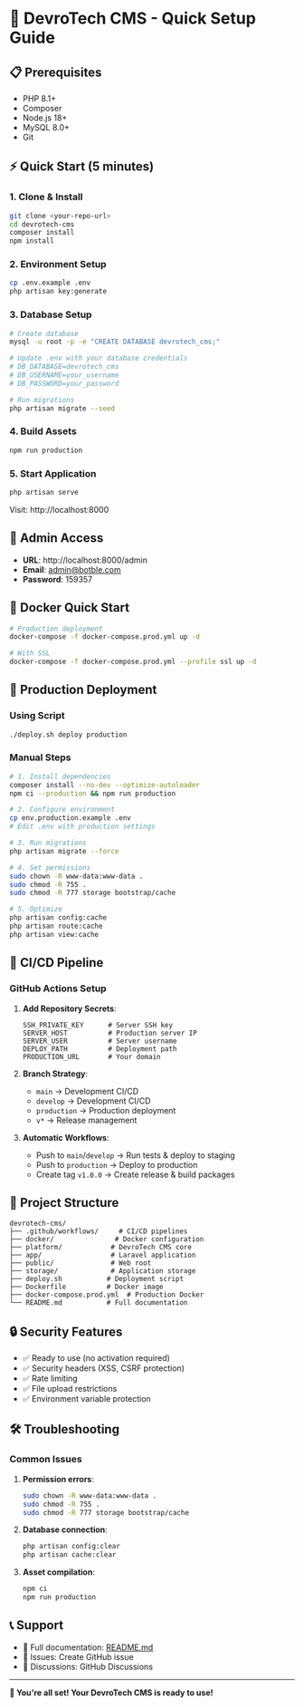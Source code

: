 # 🚀 DevroTech CMS - Quick Setup Guide

## 📋 Prerequisites

- PHP 8.1+
- Composer
- Node.js 18+
- MySQL 8.0+
- Git

## ⚡ Quick Start (5 minutes)

### 1. Clone & Install
```bash
git clone <your-repo-url>
cd devrotech-cms
composer install
npm install
```

### 2. Environment Setup
```bash
cp .env.example .env
php artisan key:generate
```

### 3. Database Setup
```bash
# Create database
mysql -u root -p -e "CREATE DATABASE devrotech_cms;"

# Update .env with your database credentials
# DB_DATABASE=devrotech_cms
# DB_USERNAME=your_username
# DB_PASSWORD=your_password

# Run migrations
php artisan migrate --seed
```

### 4. Build Assets
```bash
npm run production
```

### 5. Start Application
```bash
php artisan serve
```

Visit: http://localhost:8000

## 🔧 Admin Access

- **URL**: http://localhost:8000/admin
- **Email**: admin@botble.com
- **Password**: 159357

## 🐳 Docker Quick Start

```bash
# Production deployment
docker-compose -f docker-compose.prod.yml up -d

# With SSL
docker-compose -f docker-compose.prod.yml --profile ssl up -d
```

## 🚀 Production Deployment

### Using Script
```bash
./deploy.sh deploy production
```

### Manual Steps
```bash
# 1. Install dependencies
composer install --no-dev --optimize-autoloader
npm ci --production && npm run production

# 2. Configure environment
cp env.production.example .env
# Edit .env with production settings

# 3. Run migrations
php artisan migrate --force

# 4. Set permissions
sudo chown -R www-data:www-data .
sudo chmod -R 755 .
sudo chmod -R 777 storage bootstrap/cache

# 5. Optimize
php artisan config:cache
php artisan route:cache
php artisan view:cache
```

## 🔄 CI/CD Pipeline

### GitHub Actions Setup

1. **Add Repository Secrets**:
   ```
   SSH_PRIVATE_KEY      # Server SSH key
   SERVER_HOST          # Production server IP
   SERVER_USER          # Server username
   DEPLOY_PATH          # Deployment path
   PRODUCTION_URL       # Your domain
   ```

2. **Branch Strategy**:
   - `main` → Development CI/CD
   - `develop` → Development CI/CD
   - `production` → Production deployment
   - `v*` → Release management

3. **Automatic Workflows**:
   - Push to `main`/`develop` → Run tests & deploy to staging
   - Push to `production` → Deploy to production
   - Create tag `v1.0.0` → Create release & build packages

## 📁 Project Structure

```
devrotech-cms/
├── .github/workflows/     # CI/CD pipelines
├── docker/               # Docker configuration
├── platform/            # DevroTech CMS core
├── app/                 # Laravel application
├── public/              # Web root
├── storage/             # Application storage
├── deploy.sh           # Deployment script
├── Dockerfile          # Docker image
├── docker-compose.prod.yml  # Production Docker
└── README.md           # Full documentation
```

## 🔒 Security Features

- ✅ Ready to use (no activation required)
- ✅ Security headers (XSS, CSRF protection)
- ✅ Rate limiting
- ✅ File upload restrictions
- ✅ Environment variable protection

## 🛠️ Troubleshooting

### Common Issues

1. **Permission errors**:
   ```bash
   sudo chown -R www-data:www-data .
   sudo chmod -R 755 .
   sudo chmod -R 777 storage bootstrap/cache
   ```

2. **Database connection**:
   ```bash
   php artisan config:clear
   php artisan cache:clear
   ```

3. **Asset compilation**:
   ```bash
   npm ci
   npm run production
   ```

## 📞 Support

- 📖 Full documentation: [README.md](README.md)
- 🐛 Issues: Create GitHub issue
- 💬 Discussions: GitHub Discussions

---

**🎉 You're all set! Your DevroTech CMS is ready to use!**
